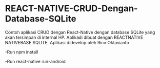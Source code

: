 # REACT-NATIVE-CRUD-Dengan-Database-SQLite
Contoh aplikasi CRUD dengan React-Native dengan database SQLite yang akan tersimpan di internal HP. Aplikadi dibuat dengan REACTNATIVE NATIVEBASE SQLITE. Aplikasi didevelop oleh Rino Oktavianto

-Run npm install

-Run react-native run-android
